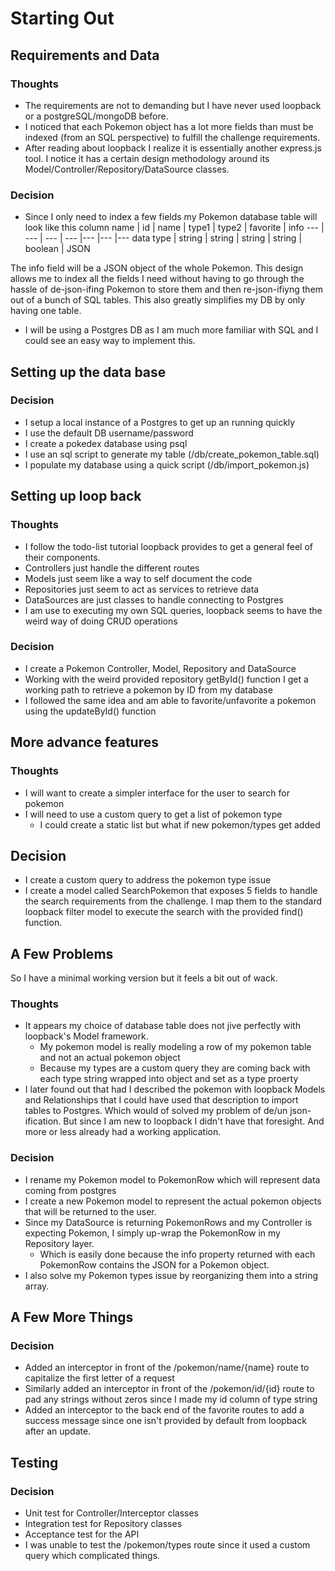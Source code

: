 # Starting Out

## Requirements and Data

### Thoughts

- The requirements are not to demanding but I have never used loopback or a postgreSQL/mongoDB before.
- I noticed that each Pokemon object has a lot more fields than must be indexed (from an SQL perspective) to fulfill the challenge requirements.
- After reading about loopback I realize it is essentially another express.js tool. I notice it has a certain design methodology around its Model/Controller/Repository/DataSource classes.

### Decision

- Since I only need to index a few fields my Pokemon database table will look like this
  column name | id | name | type1 | type2 | favorite | info
  --- | --- | --- | --- |--- |--- |---
  data type | string | string | string | string | boolean | JSON

The info field will be a JSON object of the whole Pokemon. This design allows me to index all the fields I need without having to go through the hassle of de-json-ifing Pokemon to store them and then re-json-ifiyng them out of a bunch of SQL tables. This also greatly simplifies my DB by only having one table.

- I will be using a Postgres DB as I am much more familiar with SQL and I could see an easy way to implement this.

## Setting up the data base

### Decision

- I setup a local instance of a Postgres to get up an running quickly
- I use the default DB username/password
- I create a pokedex database using psql
- I use an sql script to generate my table (/db/create_pokemon_table.sql)
- I populate my database using a quick script (/db/import_pokemon.js)

## Setting up loop back

### Thoughts

- I follow the todo-list tutorial loopback provides to get a general feel of their components.
- Controllers just handle the different routes
- Models just seem like a way to self document the code
- Repositories just seem to act as services to retrieve data
- DataSources are just classes to handle connecting to Postgres
- I am use to executing my own SQL queries, loopback seems to have the weird way of doing CRUD operations

### Decision

- I create a Pokemon Controller, Model, Repository and DataSource
- Working with the weird provided repository getById() function I get a working path to retrieve a pokemon by ID from my database
- I followed the same idea and am able to favorite/unfavorite a pokemon using the updateById() function

## More advance features

### Thoughts

- I will want to create a simpler interface for the user to search for pokemon
- I will need to use a custom query to get a list of pokemon type
  - I could create a static list but what if new pokemon/types get added

## Decision

- I create a custom query to address the pokemon type issue
- I create a model called SearchPokemon that exposes 5 fields to handle the search requirements from the challenge. I map them to the standard loopback filter model to execute the search with the provided find() function.

## A Few Problems

So I have a minimal working version but it feels a bit out of wack.

### Thoughts

- It appears my choice of database table does not jive perfectly with loopback's Model framework.
  - My pokemon model is really modeling a row of my pokemon table and not an actual pokemon object
  - Because my types are a custom query they are coming back with each type string wrapped into object and set as a type proerty
- I later found out that had I described the pokemon with loopback Models and Relationships that I could have used that description to import tables to Postgres. Which would of solved my problem of de/un json-ification. But since I am new to loopback I didn't have that foresight. And more or less already had a working application.

### Decision

- I rename my Pokemon model to PokemonRow which will represent data coming from postgres
- I create a new Pokemon model to represent the actual pokemon objects that will be returned to the user.
- Since my DataSource is returning PokemonRows and my Controller is expecting Pokemon, I simply up-wrap the PokemonRow in my Repository layer.
  - Which is easily done because the info property returned with each PokemonRow contains the JSON for a Pokemon object.
- I also solve my Pokemon types issue by reorganizing them into a string array.

## A Few More Things

### Decision

- Added an interceptor in front of the /pokemon/name/{name} route to capitalize the first letter of a request
- Similarly added an interceptor in front of the /pokemon/id/{id} route to pad any strings without zeros since I made my id column of type string
- Added an interceptor to the back end of the favorite routes to add a success message since one isn't provided by default from loopback after an update.

## Testing

### Decision

- Unit test for Controller/Interceptor classes
- Integration test for Repository classes
- Acceptance test for the API
- I was unable to test the /pokemon/types route since it used a custom query which complicated things.
